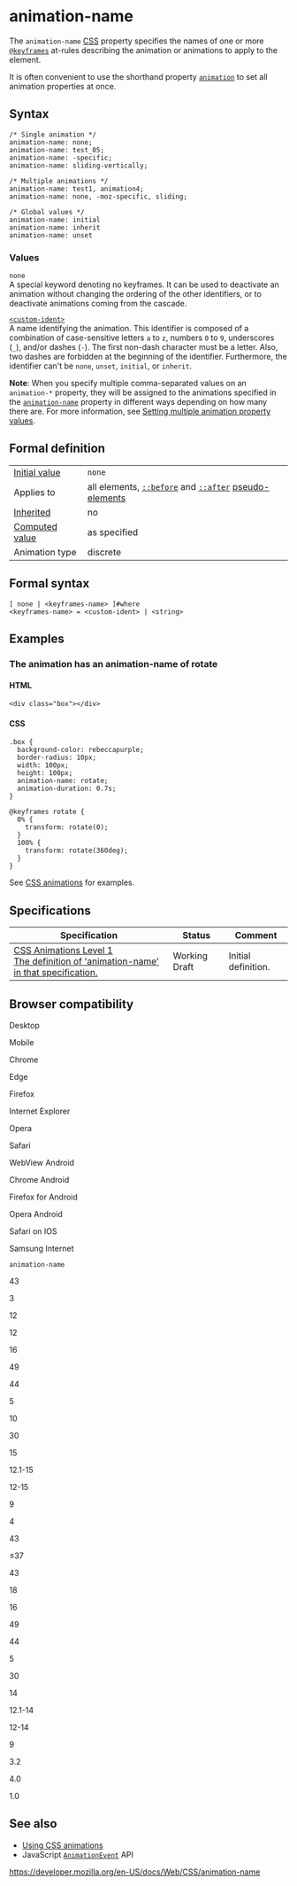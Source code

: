 # animation-name

The `animation-name` [CSS](https://developer.mozilla.org/en-US/docs/Web/CSS) property specifies the names of one or more [`@keyframes`](@keyframes) at-rules describing the animation or animations to apply to the element.

It is often convenient to use the shorthand property [`animation`](animation) to set all animation properties at once.

## Syntax

    /* Single animation */
    animation-name: none;
    animation-name: test_05;
    animation-name: -specific;
    animation-name: sliding-vertically;

    /* Multiple animations */
    animation-name: test1, animation4;
    animation-name: none, -moz-specific, sliding;

    /* Global values */
    animation-name: initial
    animation-name: inherit
    animation-name: unset

### Values

`none`  
A special keyword denoting no keyframes. It can be used to deactivate an animation without changing the ordering of the other identifiers, or to deactivate animations coming from the cascade.

[`<custom-ident>`](custom-ident)  
A name identifying the animation. This identifier is composed of a combination of case-sensitive letters `a` to `z`, numbers `0` to `9`, underscores (`_`), and/or dashes (`-`). The first non-dash character must be a letter. Also, two dashes are forbidden at the beginning of the identifier. Furthermore, the identifier can't be `none`, `unset`, `initial`, or `inherit`.

**Note**: When you specify multiple comma-separated values on an `animation-*` property, they will be assigned to the animations specified in the [`animation-name`](animation-name) property in different ways depending on how many there are. For more information, see [Setting multiple animation property values](css_animations/using_css_animations#setting_multiple_animation_property_values).

## Formal definition

<table><tbody><tr class="odd"><td><a href="initial_value">Initial value</a></td><td><code>none</code></td></tr><tr class="even"><td>Applies to</td><td>all elements, <a href="::before"><code>::before</code></a> and <a href="::after"><code>::after</code></a> <a href="pseudo-elements">pseudo-elements</a></td></tr><tr class="odd"><td><a href="inheritance">Inherited</a></td><td>no</td></tr><tr class="even"><td><a href="computed_value">Computed value</a></td><td>as specified</td></tr><tr class="odd"><td>Animation type</td><td>discrete</td></tr></tbody></table>

## Formal syntax

    [ none | <keyframes-name> ]#where
    <keyframes-name> = <custom-ident> | <string>

## Examples

### The animation has an animation-name of rotate

#### HTML

    <div class="box"></div>

#### CSS

    .box {
      background-color: rebeccapurple;
      border-radius: 10px;
      width: 100px;
      height: 100px;
      animation-name: rotate;
      animation-duration: 0.7s;
    }

    @keyframes rotate {
      0% {
        transform: rotate(0);
      }
      100% {
        transform: rotate(360deg);
      }
    }

See [CSS animations](css_animations/using_css_animations) for examples.

## Specifications

<table><thead><tr class="header"><th>Specification</th><th>Status</th><th>Comment</th></tr></thead><tbody><tr class="odd"><td><a href="https://drafts.csswg.org/css-animations-1/#animation-name">CSS Animations Level 1<br />
<span class="small">The definition of 'animation-name' in that specification.</span></a></td><td><span class="spec-wd">Working Draft</span></td><td>Initial definition.</td></tr></tbody></table>

## Browser compatibility

Desktop

Mobile

Chrome

Edge

Firefox

Internet Explorer

Opera

Safari

WebView Android

Chrome Android

Firefox for Android

Opera Android

Safari on IOS

Samsung Internet

`animation-name`

43

3

12

12

16

49

44

5

10

30

15

12.1-15

12-15

9

4

43

≤37

43

18

16

49

44

5

30

14

12.1-14

12-14

9

3.2

4.0

1.0

## See also

- [Using CSS animations](css_animations/using_css_animations)
- JavaScript [`AnimationEvent`](https://developer.mozilla.org/en-US/docs/Web/API/AnimationEvent) API

<a href="https://developer.mozilla.org/en-US/docs/Web/CSS/animation-name" class="_attribution-link">https://developer.mozilla.org/en-US/docs/Web/CSS/animation-name</a>
